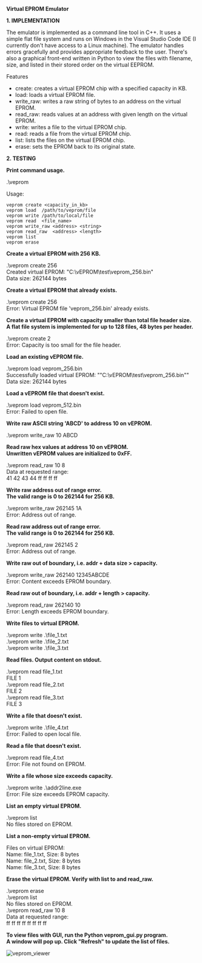 **Virtual EPROM Emulator**

**1. IMPLEMENTATION**

The emulator is implemented as a command line tool in C++. It uses a simple flat file system and runs on Windows in the Visual Studio Code IDE (I currently don't have access to a Linux machine). The emulator handles errors gracefully and provides appropriate feedback to the user. There's also a graphical front-end written in Python to view the files with filename, size, and listed in their stored order on the virtual EEPROM.

Features
- create: creates a virtual EPROM chip with a specified capacity in KB.
- load: loads a virtual EPROM file.
- write_raw: writes a raw string of bytes to an address on the virtual EPROM.
- read_raw: reads values at an address with given length on the virtual EPROM.
- write: writes a file to the virtual EPROM chip.
- read:  reads a file from the virtual EPROM chip.
- list:  lists the files on the virtual EPROM chip.
- erase: sets the EPROM back to its original state.

**2. TESTING**

**Print command usage.**

.\veprom

Usage:

    veprom create <capacity_in_kb>
    veprom load  /path/to/veprom/file
    veprom write /path/to/local/file
    veprom read  <file_name>
    veprom write_raw <address> <string>
    veprom read_raw  <address> <length>
    veprom list
    veprom erase

**Create a virtual EPROM with 256 KB.**

.\veprom create 256  
Created virtual EPROM: "C:\\vEPROM\\test\\veprom_256.bin"  
Data size: 262144 bytes

**Create a virtual EPROM that already exists.**

.\veprom create 256  
Error: Virtual EPROM file 'veprom_256.bin' already exists.

**Create a virtual EPROM with capacity smaller than total file header size.**  
**A flat file system is implemented for up to 128 files, 48 bytes per header.**

.\veprom create 2  
Error: Capacity is too small for the file header.

**Load an existing vEPROM file.**

.\veprom load veprom_256.bin  
Successfully loaded virtual EPROM: ""C:\\vEPROM\\test\\veprom_256.bin""  
Data size: 262144 bytes

**Load a vEPROM file that doesn't exist.**

.\veprom load veprom_512.bin  
Error: Failed to open file.

**Write raw ASCII string 'ABCD' to address 10 on vEPROM.**

.\veprom write_raw 10 ABCD

**Read raw hex values at address 10 on vEPROM.**  
**Unwritten vEPROM values are initialized to 0xFF.**

.\veprom read_raw 10 8  
Data at requested range:  
41 42 43 44 ff ff ff ff

**Write raw address out of range error.**  
**The valid range is 0 to 262144 for 256 KB.**

.\veprom write_raw 262145 1A  
Error: Address out of range.

**Read raw address out of range error.**  
**The valid range is 0 to 262144 for 256 KB.**

.\veprom read_raw 262145 2  
Error: Address out of range.

**Write raw out of boundary, i.e. addr + data size > capacity.**

.\veprom write_raw 262140 12345ABCDE  
Error: Content exceeds EPROM boundary.

**Read raw out of boundary, i.e. addr + length > capacity.**

.\veprom read_raw 262140 10  
Error: Length exceeds EPROM boundary.

**Write files to virtual EPROM.**

.\veprom write .\file_1.txt  
.\veprom write .\file_2.txt  
.\veprom write .\file_3.txt

**Read files. Output content on stdout.**

.\veprom read file_1.txt  
FILE 1  
.\veprom read file_2.txt  
FILE 2  
.\veprom read file_3.txt  
FILE 3  

**Write a file that doesn't exist.**

.\veprom write .\file_4.txt  
Error: Failed to open local file.

**Read a file that doesn't exist.**

.\veprom read file_4.txt  
Error: File not found on EPROM.

**Write a file whose size exceeds capacity.**

.\veprom write .\addr2line.exe  
Error: File size exceeds EPROM capacity.

**List an empty virtual EPROM.**

.\veprom list  
No files stored on EPROM.

**List a non-empty virtual EPROM.**

Files on virtual EPROM:  
  Name: file_1.txt, Size: 8 bytes  
  Name: file_2.txt, Size: 8 bytes  
  Name: file_3.txt, Size: 8 bytes  

**Erase the virtual EPROM. Verify with list to and read_raw.**

.\veprom erase  
.\veprom list  
No files stored on EPROM.  
.\veprom read_raw 10 8  
Data at requested range:  
ff ff ff ff ff ff ff ff

**To view files with GUI, run the Python veprom_gui.py program.**  
**A window will pop up. Click "Refresh" to update the list of files.**

![veprom_viewer](https://github.com/user-attachments/assets/9fcdd64f-20ba-4447-8e92-d9ac2ff42a25)

